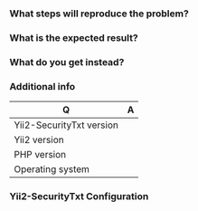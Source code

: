 <!--
Please use this issue tracker for bugs and feature requests only.  
In case you need support please use other channels, for example the [Yii Forum](https://forum.yiiframework.com/).
-->

### What steps will reproduce the problem?

### What is the expected result?

### What do you get instead?

### Additional info

| Q                        | A
|--------------------------| ---
| Yii2-SecurityTxt version | 
| Yii2 version             | 
| PHP version              | 
| Operating system         |


### Yii2-SecurityTxt Configuration

